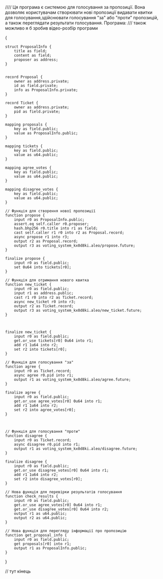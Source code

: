 //// Ця програма є системою для голосування за пропозиції. Вона дозволяє користувачам створювати нові пропозиції видавати квитки для голосування,здійснювати голосування "за" або "проти" пропозицій, а також переглядати результати голосування. Програма:
/// також можливо я б зробив відео-розбір програми



{

    struct ProposalInfo {
        title as field;
        content as field;
        proposer as address;
    }


    record Proposal {
        owner as address.private;
        id as field.private;
        info as ProposalInfo.private;
    }

    record Ticket {
        owner as address.private;
        pid as field.private;
    }

    mapping proposals {
        key as field.public;
        value as ProposalInfo.public;
    }

    mapping tickets {
        key as field.public;
        value as u64.public;
    }

    mapping agree_votes {
        key as field.public;
        value as u64.public;
    }

    mapping disagree_votes {
        key as field.public;
        value as u64.public;
    }

    // Функція для створення нової пропозиції
    function propose {
        input r0 as ProposalInfo.public;
        assert.eq self.caller r0.proposer;
        hash.bhp256 r0.title into r1 as field;
        cast self.caller r1 r0 into r2 as Proposal.record;
        async propose r1 into r3;
        output r2 as Proposal.record;
        output r3 as voting_system_kx0d8ki.aleo/propose.future;
    }

    finalize propose {
        input r0 as field.public;
        set 0u64 into tickets[r0];
    }

    // Функція для отримання нового квитка
    function new_ticket {
        input r0 as field.public;
        input r1 as address.public;
        cast r1 r0 into r2 as Ticket.record;
        async new_ticket r0 into r3;
        output r2 as Ticket.record;
        output r3 as voting_system_kx0d8ki.aleo/new_ticket.future;
    }



    finalize new_ticket {
        input r0 as field.public;
        get.or_use tickets[r0] 0u64 into r1;
        add r1 1u64 into r2;
        set r2 into tickets[r0];
    }

    // Функція для голосування "за"
    function agree {
        input r0 as Ticket.record;
        async agree r0.pid into r1;
        output r1 as voting_system_kx0d8ki.aleo/agree.future;
    }

    finalize agree {
        input r0 as field.public;
        get.or_use agree_votes[r0] 0u64 into r1;
        add r1 1u64 into r2;
        set r2 into agree_votes[r0];
    }



    // Функція для голосування "проти"
    function disagree {
        input r0 as Ticket.record;
        async disagree r0.pid into r1;
        output r1 as voting_system_kx0d8ki.aleo/disagree.future;
    }

    finalize disagree {
        input r0 as field.public;
        get.or_use disagree_votes[r0] 0u64 into r1;
        add r1 1u64 into r2;
        set r2 into disagree_votes[r0];
    }

    // Нова функція для перевірки результатів голосування
    function check_results {
        input r0 as field.public;
        get.or_use agree_votes[r0] 0u64 into r1;
        get.or_use disagree_votes[r0] 0u64 into r2;
        output r1 as u64.public;
        output r2 as u64.public;
    }

    // Нова функція для перегляду інформації про пропозицію
    function get_proposal_info {
        input r0 as field.public;
        get proposals[r0] into r1;
        output r1 as ProposalInfo.public;
    }

}


// тут кінець
